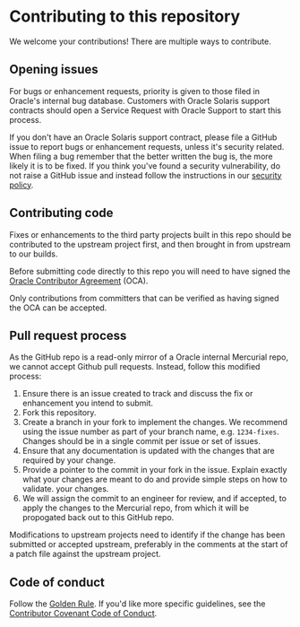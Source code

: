 # Contributing to this repository

We welcome your contributions! There are multiple ways to contribute.

## Opening issues

For bugs or enhancement requests, priority is given to those filed 
in Oracle's internal bug database.  Customers with Oracle Solaris support
contracts should open a Service Request with Oracle Support to start
this process.

If you don't have an Oracle Solaris support contract, please file a GitHub
issue to report bugs or enhancement requests, unless it's security related.
When filing a bug remember that the better written the bug is,
the more likely it is to be fixed. If you think you've found a security
vulnerability, do not raise a GitHub issue and instead follow the instructions
in our [security policy](./SECURITY.md).

## Contributing code

Fixes or enhancements to the third party projects built in this repo should
be contributed to the upstream project first, and then brought in from
upstream to our builds.

Before submitting code directly to this repo you will need to have signed the
[Oracle Contributor Agreement][OCA] (OCA).

Only contributions from committers that can be verified
as having signed the OCA can be accepted.

## Pull request process

As the GitHub repo is a read-only mirror of a Oracle internal Mercurial repo,
we cannot accept Github pull requests.  Instead, follow this modified process:

1. Ensure there is an issue created to track and discuss the fix or enhancement
   you intend to submit.
2. Fork this repository.
3. Create a branch in your fork to implement the changes. We recommend using
   the issue number as part of your branch name, e.g. `1234-fixes`.
   Changes should be in a single commit per issue or set of issues.
4. Ensure that any documentation is updated with the changes that are required
   by your change.
5. Provide a pointer to the commit in your fork in the issue. Explain exactly
   what your changes are meant to do and provide simple steps on how to validate.
   your changes.
6. We will assign the commit to an engineer for review, and if accepted,
   to apply the changes to the Mercurial repo, from which it will be
   propogated back out to this GitHub repo.

Modifications to upstream projects need to identify if the change has been
submitted or accepted upstream, preferably in the comments at the start of
a patch file against the upstream project.

## Code of conduct

Follow the [Golden Rule](https://en.wikipedia.org/wiki/Golden_Rule). If you'd
like more specific guidelines, see the [Contributor Covenant Code of Conduct][COC].

[OCA]: https://oca.opensource.oracle.com
[COC]: https://www.contributor-covenant.org/version/1/4/code-of-conduct/
